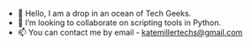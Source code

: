 - 👋 Hello, I am a drop in an ocean of Tech Geeks.
- 💞️ I’m looking to collaborate on scripting tools in Python.
- 📫 You can contact me by email - katemillertechs@gmail.com
